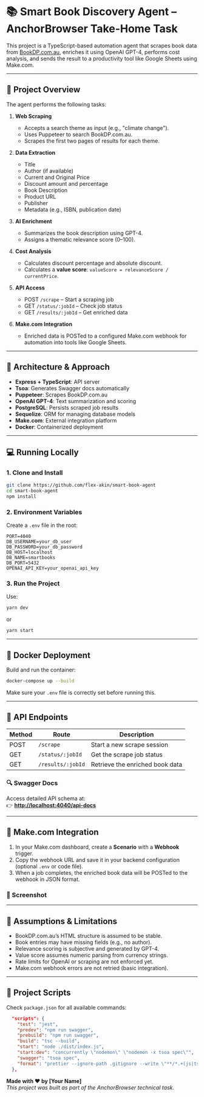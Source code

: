 
# 📚 Smart Book Discovery Agent – AnchorBrowser Take-Home Task

This project is a TypeScript-based automation agent that scrapes book data from [BookDP.com.au](https://bookdp.com.au), enriches it using OpenAI GPT-4, performs cost analysis, and sends the result to a productivity tool like Google Sheets using Make.com.

---

## 🚀 Project Overview

The agent performs the following tasks:

1. **Web Scraping**
   - Accepts a search theme as input (e.g., "climate change").
   - Uses Puppeteer to search BookDP.com.au.
   - Scrapes the first two pages of results for each theme.

2. **Data Extraction**
   - Title
   - Author (if available)
   - Current and Original Price
   - Discount amount and percentage
   - Book Description
   - Product URL
   - Publisher
   - Metadata (e.g., ISBN, publication date)

3. **AI Enrichment**
   - Summarizes the book description using GPT-4.
   - Assigns a thematic relevance score (0–100).

4. **Cost Analysis**
   - Calculates discount percentage and absolute discount.
   - Calculates a **value score**: `valueScore = relevanceScore / currentPrice`.

5. **API Access**
   - POST `/scrape` – Start a scraping job
   - GET `/status/:jobId` – Check job status
   - GET `/results/:jobId` – Get enriched data

6. **Make.com Integration**
   - Enriched data is POSTed to a configured Make.com webhook for automation into tools like Google Sheets.

---

## 🧱 Architecture & Approach

- **Express + TypeScript**: API server
- **Tsoa**: Generates Swagger docs automatically
- **Puppeteer**: Scrapes BookDP.com.au
- **OpenAI GPT-4**: Text summarization and scoring
- **PostgreSQL**: Persists scraped job results
- **Sequelize**: ORM for managing database models
- **Make.com**: External integration platform
- **Docker**: Containerized deployment

---

## 💻 Running Locally

### 1. Clone and Install
```bash
git clone https://github.com/flex-akin/smart-book-agent
cd smart-book-agent
npm install
```

### 2. Environment Variables

Create a `.env` file in the root:

```env
PORT=4040
DB_USERNAME=your_db_user
DB_PASSWORD=your_db_password
DB_HOST=localhost
DB_NAME=smartbooks
DB_PORT=5432
OPENAI_API_KEY=your_openai_api_key
```

### 3. Run the Project

Use:
```bash
yarn dev
```
or
```bash
yarn start
```

---

## 🐳 Docker Deployment

Build and run the container:
```bash
docker-compose up --build
```

Make sure your `.env` file is correctly set before running this.

---

## 🔌 API Endpoints

| Method | Route               | Description                          |
|--------|---------------------|--------------------------------------|
| POST   | `/scrape`           | Start a new scrape session           |
| GET    | `/status/:jobId`    | Get the scrape job status            |
| GET    | `/results/:jobId`   | Retrieve the enriched book data      |

### 🔍 Swagger Docs

Access detailed API schema at:  
👉 **[http://localhost:4040/api-docs](http://localhost:4040/api-docs)**

---

## 🔗 Make.com Integration

1. In your Make.com dashboard, create a **Scenario** with a **Webhook** trigger.
2. Copy the webhook URL and save it in your backend configuration (optional `.env` or code file).
3. When a job completes, the enriched book data will be POSTed to the webhook in JSON format.

### 📸 Screenshot


---

## 🧩 Assumptions & Limitations

- BookDP.com.au’s HTML structure is assumed to be stable.
- Book entries may have missing fields (e.g., no author).
- Relevance scoring is subjective and generated by GPT-4.
- Value score assumes numeric parsing from currency strings.
- Rate limits for OpenAI or scraping are not enforced yet.
- Make.com webhook errors are not retried (basic integration).

---

## 📁 Project Scripts

Check `package.json` for all available commands:
```json
  "scripts": {
    "test": "jest",
    "predev": "npm run swagger",
    "prebuild": "npm run swagger",
    "build": "tsc --build",
    "start": "node ./dist/index.js",
    "start:dev": "concurrently \"nodemon\" \"nodemon -x tsoa spec\"",
    "swagger": "tsoa spec",
    "format": "prettier --ignore-path .gitignore --write \"**/*.+(js|ts|json)\""
  },
```

**Made with ❤️ by [Your Name]**  
_This project was built as part of the AnchorBrowser technical task._
